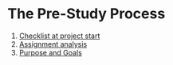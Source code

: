 <h1>The Pre-Study Process</h1>
<ol>
  <li><a href="https://github.com/MDU-C2/Intelligent-Drone-Swarm/blob/main/pre-study/checklist-project-start.md">Checklist at project start</a></li>
  <li><a href="https://github.com/MDU-C2/Intelligent-Drone-Swarm/blob/main/pre-study/assignment-analysis.md">Assignment analysis</a></li>
  <li><a href="https://github.com/MDU-C2/Intelligent-Drone-Swarm/blob/main/pre-study/purpose-goals.md">Purpose and Goals</a></li>
</ol>
